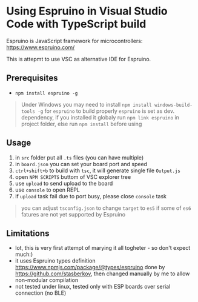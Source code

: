# Using Espruino in Visual Studio Code with TypeScript build

Espruino is JavaScript framework for microcontrollers: https://www.espruino.com/

This is attepmt to use VSC as alternative IDE for Espruino.

## Prerequisites

- `npm install espruino -g`

> Under Windows you may need to install `npm install windows-build-tools -g` for `espruino` to build properly
> `espruino` is set as dev. dependency, if you installed it globaly run `npm link espruino` in project folder, else run `npm install` before using

## Usage

1. in `src` folder put all `.ts` files (you can have multiple)
1. in `board.json` you can set your board port and speed
1. `ctrl+shift+b` to build with `tsc`, it will generate single file `Output.js`
1. open `NPM SCRIPTS` buttom of VSC explorer tree
1. use `upload` to send upload to the board
1. use `console` to open REPL
1. if `upload` task fail due to port busy, please close `console` task

> you can adjust `tsconfig.json` to change `target` to `es5` if some of `es6` fatures are not yet supported by Espruino

## Limitations

- lot, this is very first attempt of marying it all togheter - so don't expect much:)
- it uses Espruino types definition https://www.npmjs.com/package/@types/espruino done by https://github.com/stasberkov, then changed manually by me to allow non-modular compilation
- not tested under linux, tested only with ESP boards over serial connection (no BLE)